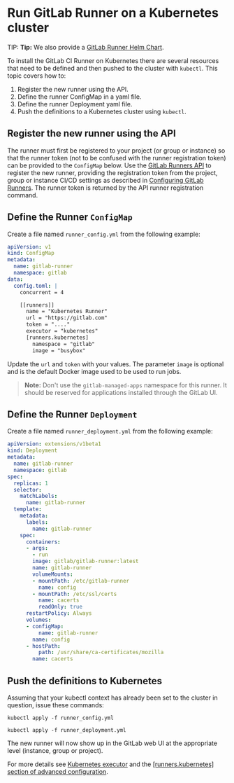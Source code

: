 # Run GitLab Runner on a Kubernetes cluster

TIP: **Tip:** 
We also provide a [GitLab Runner Helm Chart](https://docs.gitlab.com/ce/install/kubernetes/gitlab_runner_chart.html).

To install the GitLab CI Runner on Kubernetes there are several resources that need to be defined and then pushed to the cluster with `kubectl`.  This topic covers how to:

1. Register the new runner using the API.
1. Define the runner ConfigMap in a yaml file.
1. Define the runner Deployment yaml file.
1. Push the definitions to a Kubernetes cluster using `kubectl`.

## Register the new runner using the API
The runner must first be registered to your project (or group or instance) so that the runner token
(not to be confused with the runner registration token) can be provided to the `ConfigMap` below.
Use the [GitLab Runners API](https://docs.gitlab.com/ee/api/runners.html#register-a-new-runner) to register
the new runner, providing the registration token from the project, group or instance CI/CD settings as described in
[Configuring GitLab Runners](https://docs.gitlab.com/ee/ci/runners/README.html).  The runner token is returned
by the API runner registration command.

## Define the Runner `ConfigMap`

Create a file named `runner_config.yml` from the following example:

```yaml
apiVersion: v1
kind: ConfigMap
metadata:
  name: gitlab-runner
  namespace: gitlab
data:
  config.toml: |
    concurrent = 4

    [[runners]]
      name = "Kubernetes Runner"
      url = "https://gitlab.com"
      token = "...."
      executor = "kubernetes"
      [runners.kubernetes]
        namespace = "gitlab"
        image = "busybox"
```

Update the `url` and `token` with your values.  The parameter `image` is optional and is the default Docker image used to be used to run jobs.  

>**Note:**
> Don't use the `gitlab-managed-apps` namespace for this runner. It should be reserved for applications installed through the GitLab UI.


## Define the Runner `Deployment`

Create a file named `runner_deployment.yml` from the following example:

```yaml
apiVersion: extensions/v1beta1
kind: Deployment
metadata:
  name: gitlab-runner
  namespace: gitlab
spec:
  replicas: 1
  selector:
    matchLabels:
      name: gitlab-runner
  template:
    metadata:
      labels:
        name: gitlab-runner
    spec:
      containers:
      - args:
        - run
        image: gitlab/gitlab-runner:latest
        name: gitlab-runner
        volumeMounts:
        - mountPath: /etc/gitlab-runner
          name: config
        - mountPath: /etc/ssl/certs
          name: cacerts
          readOnly: true
      restartPolicy: Always
      volumes:
      - configMap:
          name: gitlab-runner
        name: config
      - hostPath:
          path: /usr/share/ca-certificates/mozilla
        name: cacerts
```

## Push the definitions to Kubernetes

Assuming that your kubectl context has already been set to the cluster in question, issue these commands:

`kubectl apply -f runner_config.yml`

`kubectl apply -f runner_deployment.yml`

The new runner will now show up in the GitLab web UI at the appropriate level (instance, group or project).

For more details see [Kubernetes executor](../executors/kubernetes.md)
and the [[runners.kubernetes] section of advanced configuration](../configuration/advanced-configuration.md#the-runners-kubernetes-section).
